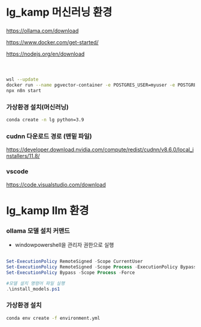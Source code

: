 # lg_kamp 머신러닝 환경

###
https://ollama.com/download

https://www.docker.com/get-started/

https://nodejs.org/en/download


#

```bash

wsl --update
docker run --name pgvector-container -e POSTGRES_USER=myuser -e POSTGRES_PASSWORD=mypassword -e POSTGRES_DB=mydatabase -p 5432:5432 -d ankane/pgvector
npx n8n start
```
### 가상환경 설치(머신러닝)
```bash
conda create -n lg python=3.9
```

### cudnn 다운로드 경로 (맨밑 파일)
https://developer.download.nvidia.com/compute/redist/cudnn/v8.6.0/local_installers/11.8/

### vscode
https://code.visualstudio.com/download




# lg_kamp llm 환경


### ollama 모델 설치 커맨드 
- windowpowershell을 관리자 권한으로 실행

```powershell

Set-ExecutionPolicy RemoteSigned -Scope CurrentUser
Set-ExecutionPolicy RemoteSigned -Scope Process -ExecutionPolicy Bypass
Set-ExecutionPolicy Bypass -Scope Process -Force

#모델 설치 명령어 파일 실행
.\install_models.ps1
```


### 가상환경 설치
```bash
conda env create -f environment.yml
```
